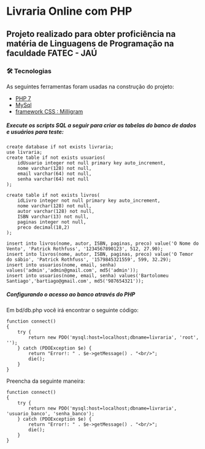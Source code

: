 # Livraria Online com PHP

## Projeto realizado para obter proficiência na matéria de Linguagens de Programação na faculdade FATEC - JAÚ

### 🛠 Tecnologias

As seguintes ferramentas foram usadas na construção do projeto:

- [PHP 7](https://www.php.net/)
- [MySql](https://www.mysql.com/)
- [framework CSS : Milligram](https://milligram.io/)


##### Execute os scripts SQL a seguir para criar as tabelas do banco de dados e usuários para teste:

```
create database if not exists livraria;
use livraria;
create table if not exists usuarios(
	idUsuario integer not null primary key auto_increment,
    nome varchar(128) not null,
    email varchar(64) not null,
    senha varchar(64) not null
);

create table if not exists livros(
	idLivro integer not null primary key auto_increment,
    nome varchar(128) not null,
    autor varchar(128) not null,
    ISBN varchar(13) not null,
    paginas integer not null,
    preco decimal(18,2)
);

insert into livros(nome, autor, ISBN, paginas, preco) value('O Nome do Vento', 'Patrick Rothfuss', '1234567890123', 512, 27.90);
insert into livros(nome, autor, ISBN, paginas, preco) value('O Temor do sábio', 'Patrick Rothfuss', '1579845321559', 599, 32.29);
insert into usuarios(nome, email, senha) values('admin','admin@gmail.com', md5('admin'));
insert into usuarios(nome, email, senha) values('Bartolomeu Santiago','bartiago@gmail.com', md5('987654321'));
```

##### Configurando o acesso ao banco através do PHP

Em bd/db.php você irá encontrar o seguinte código:
```
function connect()
{
    try {
        return new PDO('mysql:host=localhost;dbname=livraria', 'root', '');
    } catch (PDOException $e) {
        return "Error!: " . $e->getMessage() . "<br/>";
        die();
    }
}
```

Preencha da seguinte maneira:

```
function connect()
{
    try {
        return new PDO('mysql:host=localhost;dbname=livraria', 'usuario_banco', 'senha_banco');
    } catch (PDOException $e) {
        return "Error!: " . $e->getMessage() . "<br/>";
        die();
    }
}
```

